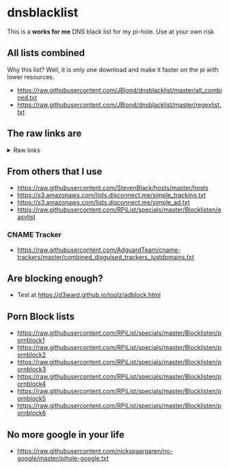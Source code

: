 # dnsblacklist

This is a **works for me** DNS black list for my pi-hole. Use at your own risk

## All lists combined

Why this list? Well, it is only one download and make it faster on the pi with lower resources.

- <https://raw.githubusercontent.com/JBlond/dnsblacklist/master/all_combined.txt>
- <https://raw.githubusercontent.com/JBlond/dnsblacklist/master/regexlist.txt>

## The raw links are

<details><summary>Raw links</summary>
- <https://raw.githubusercontent.com/JBlond/dnsblacklist/master/blacklist.txt>
- <https://raw.githubusercontent.com/JBlond/dnsblacklist/master/regexlist.txt>
- <https://raw.githubusercontent.com/JBlond/dnsblacklist/master/justdomains.txt>
- <https://raw.githubusercontent.com/JBlond/dnsblacklist/master/Win10Telemetry.txt>
- <https://raw.githubusercontent.com/JBlond/dnsblacklist/master/Win10Telemetry-extended.txt>
- <https://raw.githubusercontent.com/JBlond/dnsblacklist/master/windows-2004-endpoints.txt> use this list with care.
- <https://raw.githubusercontent.com/JBlond/dnsblacklist/master/spotify.txt>
- <https://raw.githubusercontent.com/JBlond/dnsblacklist/master/hihonor.txt>
- <https://raw.githubusercontent.com/JBlond/dnsblacklist/master/amazon.txt>
- <https://raw.githubusercontent.com/JBlond/dnsblacklist/master/hihonor.txt>
- <https://raw.githubusercontent.com/JBlond/dnsblacklist/master/samsung.txt>
- <https://raw.githubusercontent.com/JBlond/dnsblacklist/master/sysctl-org-cameleon-hosts.txt>
</details>

## From others that I use

- <https://raw.githubusercontent.com/StevenBlack/hosts/master/hosts>
- <https://s3.amazonaws.com/lists.disconnect.me/simple_tracking.txt>
- <https://s3.amazonaws.com/lists.disconnect.me/simple_ad.txt>
- <https://raw.githubusercontent.com/RPiList/specials/master/Blocklisten/easylist>

### CNAME Tracker
- <https://raw.githubusercontent.com/AdguardTeam/cname-trackers/master/combined_disguised_trackers_justdomains.txt>

## Are blocking enough?

- Test at <https://d3ward.github.io/toolz/adblock.html>

## Porn Block lists

- <https://raw.githubusercontent.com/RPiList/specials/master/Blocklisten/pornblock1>
- <https://raw.githubusercontent.com/RPiList/specials/master/Blocklisten/pornblock2>
- <https://raw.githubusercontent.com/RPiList/specials/master/Blocklisten/pornblock3>
- <https://raw.githubusercontent.com/RPiList/specials/master/Blocklisten/pornblock4>
- <https://raw.githubusercontent.com/RPiList/specials/master/Blocklisten/pornblock5>
- <https://raw.githubusercontent.com/RPiList/specials/master/Blocklisten/pornblock6>

## No more google in your life

- <https://raw.githubusercontent.com/nickspaargaren/no-google/master/pihole-google.txt>
